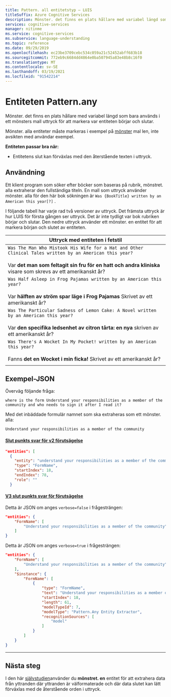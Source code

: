 ```yaml
---
title: Pattern. all entitetstyp – LUIS
titleSuffix: Azure Cognitive Services
description: Mönster. det finns en plats hållare med variabel längd som bara används i ett mönsters mall uttryck för att markera var entiteten börjar och slutar.
services: cognitive-services
manager: nitinme
ms.service: cognitive-services
ms.subservice: language-understanding
ms.topic: reference
ms.date: 09/29/2019
ms.openlocfilehash: ec23be3709cebc534c059a21c52452abff683b18
ms.sourcegitcommit: 772eb9c6684dd4864e0ba507945a83e48b8c16f0
ms.translationtype: MT
ms.contentlocale: sv-SE
ms.lasthandoff: 03/19/2021
ms.locfileid: "91542214"
---
```

# <a name="patternany-entity"></a>Entiteten Pattern.any

Mönster. det finns en plats hållare med variabel längd som bara används i ett mönsters mall uttryck för att markera var entiteten börjar och slutar.  

Mönster. alla entiteter måste markeras i exempel på [mönster](luis-how-to-model-intent-pattern.md) mal len, inte avsikten med användar exempel.

**Entiteten passar bra när:**

* Entitetens slut kan förväxlas med den återstående texten i uttryck.

## <a name="usage"></a>Användning

Ett klient program som söker efter böcker som baseras på rubrik, mönstret. alla extraherar den fullständiga titeln. En mall som uttryck använder mönster. alla för den här bok sökningen är `Was {BookTitle} written by an American this year[?]` .

I följande tabell har varje rad två versioner av uttryck. Det främsta uttryck är hur LUIS för första gången ser uttryck. Det är inte tydligt var bok rubriken börjar och slutar. Den nedre uttryck använder ett mönster. en entitet för att markera början och slutet av entiteten.

|Uttryck med entiteten i fetstil|
|--|
|`Was The Man Who Mistook His Wife for a Hat and Other Clinical Tales written by an American this year?`<br><br>Var **det man som feltagit sin fru för en hatt och andra kliniska** visare som skrevs av ett amerikanskt år?|
|`Was Half Asleep in Frog Pajamas written by an American this year?`<br><br>Var **hälften av ström spar läge i Frog Pajamas** Skrivet av ett amerikanskt år?|
|`Was The Particular Sadness of Lemon Cake: A Novel written by an American this year?`<br><br>Var **den specifika ledsenhet av citron tårta: en nya** skriven av ett amerikanskt år?|
|`Was There's A Wocket In My Pocket! written by an American this year?`<br><br>Fanns **det en Wocket i min ficka!** Skrivet av ett amerikanskt år?|
||



## <a name="example-json"></a>Exempel-JSON

Överväg följande fråga:

`where is the form Understand your responsibilities as a member of the community and who needs to sign it after I read it?`

Med det inbäddade formulär namnet som ska extraheras som ett mönster. alla:

`Understand your responsibilities as a member of the community`

#### <a name="v2-prediction-endpoint-response"></a>[Slut punkts svar för v2 förutsägelse](#tab/V2)

```JSON
"entities": [
  {
    "entity": "understand your responsibilities as a member of the community",
    "type": "FormName",
    "startIndex": 18,
    "endIndex": 78,
    "role": ""
  }
```


#### <a name="v3-prediction-endpoint-response"></a>[V3 slut punkts svar för förutsägelse](#tab/V3)

Detta är JSON om anges `verbose=false` i frågesträngen:

```json
"entities": {
    "FormName": [
        "Understand your responsibilities as a member of the community"
    ]
}
```

Detta är JSON om anges `verbose=true` i frågesträngen:

```json
"entities": {
    "FormName": [
        "Understand your responsibilities as a member of the community"
    ],
    "$instance": {
        "FormName": [
            {
                "type": "FormName",
                "text": "Understand your responsibilities as a member of the community",
                "startIndex": 18,
                "length": 61,
                "modelTypeId": 7,
                "modelType": "Pattern.Any Entity Extractor",
                "recognitionSources": [
                    "model"
                ]
            }
        ]
    }
}
```

* * *

## <a name="next-steps"></a>Nästa steg

I den här [självstudien](luis-tutorial-pattern.md)använder du **mönstret. en** entitet för att extrahera data från yttranden där yttranden är välformaterade och där data slutet kan lätt förväxlas med de återstående orden i uttryck.
